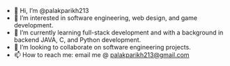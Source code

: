 - 👋 Hi, I’m @palakparikh213
- 👀 I’m interested in software engineering, web design, and game development.
- 🌱 I’m currently learning full-stack development and with a background in backend JAVA, C, and Python development. 
- 💞️ I’m looking to collaborate on software engineering projects. 
- 📫 How to reach me: email me @ palakparikh213@gmail.com

<!---
palakparikh213/palakparikh213 is a ✨ special ✨ repository because its `README.md` (this file) appears on your GitHub profile.
You can click the Preview link to take a look at your changes.
--->
